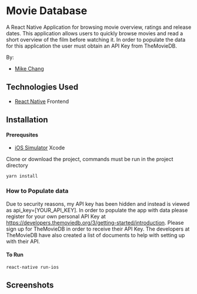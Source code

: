 # Movie Database

A React Native Application for browsing movie overview, ratings and release dates. This application allows users to quickly browse movies and read a short overview of the film before watching it. In order to populate the data for this application the user must obtain an API Key from TheMovieDB.

By:

- [Mike Chang](https://github.com/im-chang)

## Technologies Used

- [React Native](https://facebook.github.io/react-native/) Frontend

## Installation

#### Prerequsites

- [iOS Simulator](https://developer.apple.com/xcode/) Xcode

Clone or download the project, commands must be run in the project directory

`yarn install`

### How to Populate data

Due to security reasons, my API key has been hidden and instead is viewed as api_key=[YOUR_API_KEY]. In order to populate the app with data please register for your own personal API Key at https://developers.themoviedb.org/3/getting-started/introduction. Please sign up for TheMovieDB in order to receive their API Key. The developers at TheMovieDB have also created a list of documents to help with setting up with their API.

#### To Run

`react-native run-ios`

## Screenshots
